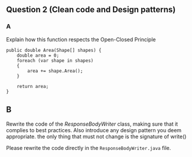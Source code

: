 ## Question 2 (Clean code and Design patterns)
### A
Explain how this function respects the Open-Closed Principle


```
public double Area(Shape[] shapes) {
    double area = 0;
    foreach (var shape in shapes)
    {
        area += shape.Area();
    }

    return area;
}
```

## B
Rewrite the code of the _ResponseBodyWriter_ class, making sure that it complies to best practices. Also introduce any design pattern you deem appropriate. the only thing that must not change is the signature of write()

Please rewrite the code directly in the `ResponseBodyWriter.java` file. 